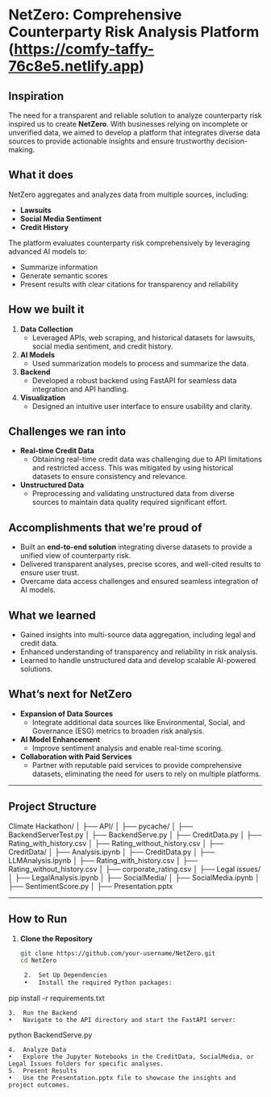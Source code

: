 # NetZero: Comprehensive Counterparty Risk Analysis Platform (https://comfy-taffy-76c8e5.netlify.app)

## Inspiration

The need for a transparent and reliable solution to analyze counterparty risk inspired us to create **NetZero**. With businesses relying on incomplete or unverified data, we aimed to develop a platform that integrates diverse data sources to provide actionable insights and ensure trustworthy decision-making.

## What it does

NetZero aggregates and analyzes data from multiple sources, including:
- **Lawsuits**
- **Social Media Sentiment**
- **Credit History**

The platform evaluates counterparty risk comprehensively by leveraging advanced AI models to:
- Summarize information
- Generate semantic scores
- Present results with clear citations for transparency and reliability

## How we built it

1. **Data Collection**
   - Leveraged APIs, web scraping, and historical datasets for lawsuits, social media sentiment, and credit history.
2. **AI Models**
   - Used summarization models to process and summarize the data.
3. **Backend**
   - Developed a robust backend using FastAPI for seamless data integration and API handling.
4. **Visualization**
   - Designed an intuitive user interface to ensure usability and clarity.

## Challenges we ran into

- **Real-time Credit Data**
  - Obtaining real-time credit data was challenging due to API limitations and restricted access. This was mitigated by using historical datasets to ensure consistency and relevance.
- **Unstructured Data**
  - Preprocessing and validating unstructured data from diverse sources to maintain data quality required significant effort.

## Accomplishments that we’re proud of

- Built an **end-to-end solution** integrating diverse datasets to provide a unified view of counterparty risk.
- Delivered transparent analyses, precise scores, and well-cited results to ensure user trust.
- Overcame data access challenges and ensured seamless integration of AI models.

## What we learned

- Gained insights into multi-source data aggregation, including legal and credit data.
- Enhanced understanding of transparency and reliability in risk analysis.
- Learned to handle unstructured data and develop scalable AI-powered solutions.

## What’s next for NetZero

- **Expansion of Data Sources**
  - Integrate additional data sources like Environmental, Social, and Governance (ESG) metrics to broaden risk analysis.
- **AI Model Enhancement**
  - Improve sentiment analysis and enable real-time scoring.
- **Collaboration with Paid Services**
  - Partner with reputable paid services to provide comprehensive datasets, eliminating the need for users to rely on multiple platforms.

---

## Project Structure

Climate Hackathon/
│
├── API/
│   ├── pycache/
│   ├── BackendServerTest.py
│   ├── BackendServe.py
│   ├── CreditData.py
│   ├── Rating_with_history.csv
│   ├── Rating_without_history.csv
│
├── CreditData/
│   ├── Analysis.ipynb
│   ├── CreditData.py
│   ├── LLMAnalysis.ipynb
│   ├── Rating_with_history.csv
│   ├── Rating_without_history.csv
│   ├── corporate_rating.csv
│
├── Legal issues/
│   ├── LegalAnalysis.ipynb
│
├── SocialMedia/
│   ├── SocialMedia.ipynb
│   ├── SentimentScore.py
│
├── Presentation.pptx

---

## How to Run

1. **Clone the Repository**
   ```bash
   git clone https://github.com/your-username/NetZero.git
   cd NetZero

	2.	Set Up Dependencies
	•	Install the required Python packages:

pip install -r requirements.txt


	3.	Run the Backend
	•	Navigate to the API directory and start the FastAPI server:

python BackendServe.py


	4.	Analyze Data
	•	Explore the Jupyter Notebooks in the CreditData, SocialMedia, or Legal Issues folders for specific analyses.
	5.	Present Results
	•	Use the Presentation.pptx file to showcase the insights and project outcomes.
